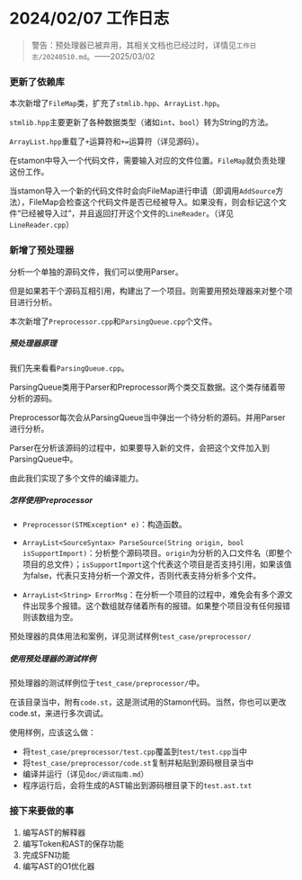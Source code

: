 # 2024/02/07 工作日志

> 警告：预处理器已被弃用，其相关文档也已经过时，详情见``工作日志/20240510.md``。——2025/03/02

### 更新了依赖库

本次新增了``FileMap``类，扩充了``stmlib.hpp``、``ArrayList.hpp``。

``stmlib.hpp``主要更新了各种数据类型（诸如``int``、``bool``）转为String的方法。

``ArrayList.hpp``重载了``+``运算符和``+=``运算符（详见源码）。

在stamon中导入一个代码文件，需要输入对应的文件位置。``FileMap``就负责处理这份工作。

当stamon导入一个新的代码文件时会向FileMap进行申请（即调用``AddSource``方法），FileMap会检查这个代码文件是否已经被导入。如果没有，则会标记这个文件“已经被导入过”，并且返回打开这个文件的``LineReader``。（详见``LineReader.cpp``）

### 新增了预处理器

分析一个单独的源码文件，我们可以使用Parser。

但是如果若干个源码互相引用，构建出了一个项目。则需要用预处理器来对整个项目进行分析。

本次新增了``Preprocessor.cpp``和``ParsingQueue.cpp``个文件。

##### 预处理器原理

我们先来看看``ParsingQueue.cpp``。

ParsingQueue类用于Parser和Preprocessor两个类交互数据。这个类存储着带分析的源码。

Preprocessor每次会从ParsingQueue当中弹出一个待分析的源码。并用Parser进行分析。

Parser在分析该源码的过程中，如果要导入新的文件，会把这个文件加入到ParsingQueue中。

由此我们实现了多个文件的编译能力。

##### 怎样使用Preprocessor

* ``Preprocessor(STMException* e)``：构造函数。

* ``ArrayList<SourceSyntax> ParseSource(String origin, bool isSupportImport)``：分析整个源码项目。``origin``为分析的入口文件名（即整个项目的总文件）；``isSupportImport``这个代表这个项目是否支持引用，如果该值为false，代表只支持分析一个源文件，否则代表支持分析多个文件。

* ``ArrayList<String> ErrorMsg``：在分析一个项目的过程中，难免会有多个源文件出现多个报错。这个数组就存储着所有的报错。如果整个项目没有任何报错则该数组为空。

预处理器的具体用法和案例，详见测试样例``test_case/preprocessor/``

##### 使用预处理器的测试样例

预处理器的测试样例位于``test_case/preprocessor/``中。

在该目录当中，附有``code.st``，这是测试用的Stamon代码。当然，你也可以更改code.st，来进行多次调试。

使用样例，应该这么做：

* 将``test_case/preprocessor/test.cpp``覆盖到``test/test.cpp``当中
* 将``test_case/preprocessor/code.st``复制并粘贴到源码根目录当中
* 编译并运行（详见``doc/调试指南.md``）
* 程序运行后，会将生成的AST输出到源码根目录下的``test.ast.txt``

### 接下来要做的事

1. 编写AST的解释器
2. 编写Token和AST的保存功能
3. 完成SFN功能
4. 编写AST的O1优化器